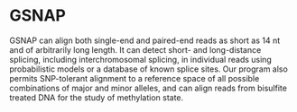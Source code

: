 # GSNAP

GSNAP can align both single-end and paired-end reads as short as 14 nt and of arbitrarily long length. It can detect short- and long-distance splicing, including interchromosomal splicing, in individual reads using probabilistic models or a database of known splice sites. Our program also permits SNP-tolerant alignment to a reference space of all possible combinations of major and minor alleles, and can align reads from bisulfite treated DNA for the study of methylation state.
